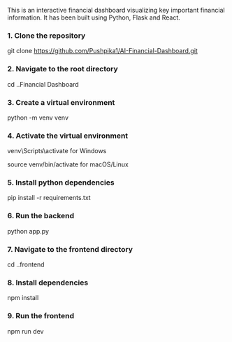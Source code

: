 This is an interactive financial dashboard visualizing key important financial information. It has been built using Python, Flask and React.

### **1. Clone the repository**
   
git clone https://github.com/Pushpika1/AI-Financial-Dashboard.git

### **2. Navigate to the root directory**

cd ..Financial Dashboard

### **3. Create a virtual environment**

python -m venv venv

### **4. Activate the virtual environment**

venv\Scripts\activate for Windows

source venv/bin/activate for macOS/Linux

### **5. Install python dependencies** 

pip install -r requirements.txt

### **6. Run the backend** 

python app.py

### **7. Navigate to the frontend directory** 

cd ..frontend

### **8. Install dependencies** 

npm install

### **9. Run the frontend** 

npm run dev
